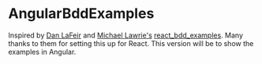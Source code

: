 # AngularBddExamples

Inspired by [Dan LaFeir](https://github.com/danlafeir) and [Michael Lawrie's](https://github.com/mlawrie) [react_bdd_examples](https://github.com/mlawrie/react_bdd_examples). Many thanks to them for setting this up for React. This version will be to show the examples in Angular.

